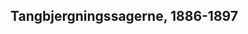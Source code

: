 ## Tangbjergningssagerne, 1886-1897

<span style="color:transparent">

-
-
-
-
-
-
-
-
-
-
-
-
-
-
-
-

</span>
